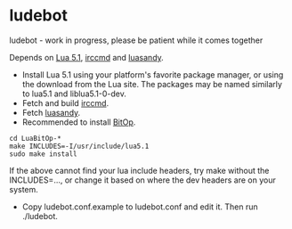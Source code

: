 ludebot
=======

ludebot - work in progress, please be patient while it comes together

Depends on
<a href="http://www.lua.org/versions.html#5.1">Lua 5.1</a>,
<a href="https://github.com/millerlogic/irccmd">irccmd</a>
and <a href="https://github.com/millerlogic/luasandy">luasandy</a>.

* Install Lua 5.1 using your platform's favorite package manager, or using the download from the Lua site. The packages may be named similarly to lua5.1 and liblua5.1-0-dev.
* Fetch and build <a href="https://github.com/millerlogic/irccmd">irccmd</a>.
* Fetch <a href="https://github.com/millerlogic/luasandy">luasandy</a>.
* Recommended to install <a href="http://bitop.luajit.org/">BitOp</a>.
```
cd LuaBitOp-*
make INCLUDES=-I/usr/include/lua5.1
sudo make install
```
If the above cannot find your lua include headers, try make without the INCLUDES=..., or change it based on where the dev headers are on your system.

* Copy ludebot.conf.example to ludebot.conf and edit it. Then run ./ludebot.

